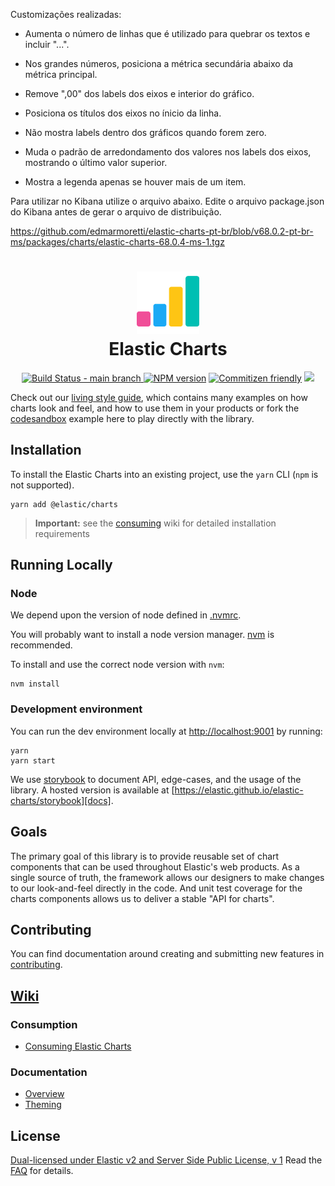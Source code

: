 Customizações realizadas:

- Aumenta o número de linhas que é utilizado para quebrar os textos e incluir "...".

- Nos grandes números, posiciona a métrica secundária abaixo da métrica principal.

- Remove ",00" dos labels dos eixos e interior do gráfico.

- Posiciona os títulos dos eixos no ínicio  da linha.

- Não mostra labels dentro dos gráficos quando forem zero.

- Muda o padrão de arredondamento dos valores nos labels dos eixos, mostrando o último valor superior.

- Mostra a legenda apenas se houver mais de um item.


Para utilizar no Kibana utilize o arquivo abaixo. Edite o arquivo package.json do Kibana antes de gerar o arquivo de distribuição.

https://github.com/edmarmoretti/elastic-charts-pt-br/blob/v68.0.2-pt-br-ms/packages/charts/elastic-charts-68.0.4-ms-1.tgz

<h1 align="center">
  <img src="https://raw.githubusercontent.com/elastic/elastic-charts/main/public/logo.png" alt="elastic-charts logo" width="100" /><br />
  Elastic Charts
</h1>
<p align="center">
  <a href="https://buildkite.com/elastic/datavis-ci/builds?branch=main">
    <img alt="Build Status - main branch" src="https://badge.buildkite.com/1b2f6369ef27e5b23a7fccf2545d7d6e31bff1957c7c941d31.svg?branch=main">
  </a>
  <a href="https://www.npmjs.com/@elastic/charts"><img alt="NPM version" src="https://img.shields.io/npm/v/@elastic/charts.svg"></a>
  <a href="http://commitizen.github.io/cz-cli/"><img alt="Commitizen friendly" src="https://img.shields.io/badge/commitizen-friendly-brightgreen.svg"></a>
  <a href="https://elastic.github.io/elastic-charts/storybook">
    <img src="https://img.shields.io/static/v1?label=examples&message=storybook&color=ff4685">
  </a>
</p>



Check out our [living style guide][docs], which contains many examples on how charts look and feel, and how to use them in your products or fork the [codesandbox](https://codesandbox.io/p/sandbox/elastic-charts-playground-gmnjx9?file=%2Fsrc%2FApp.tsx) example here to play directly with the library.

## Installation

To install the Elastic Charts into an existing project, use the `yarn` CLI (`npm` is not supported).

```
yarn add @elastic/charts
```

> **Important:** see the [consuming] wiki for detailed installation requirements

## Running Locally

### Node

We depend upon the version of node defined in [.nvmrc](.nvmrc).

You will probably want to install a node version manager. [nvm](https://github.com/creationix/nvm) is recommended.

To install and use the correct node version with `nvm`:

```
nvm install
```

### Development environment

You can run the dev environment locally at [http://localhost:9001](http://localhost:9001/) by running:

```
yarn
yarn start
```

We use [storybook](https://storybook.js.org) to document API, edge-cases, and the usage of the library.
A hosted version is available at [https://elastic.github.io/elastic-charts/storybook][docs].

## Goals

The primary goal of this library is to provide reusable set of chart components that can be used throughout Elastic's web products.
As a single source of truth, the framework allows our designers to make changes to our look-and-feel directly in the code. And unit test coverage for the charts components allows us to deliver a stable "API for charts".

## Contributing

You can find documentation around creating and submitting new features in [contributing][contributing].

## [Wiki][wikiroot]

### Consumption

- [Consuming Elastic Charts][consuming]

### Documentation

- [Overview][overview]
- [Theming][theming]

## License

[Dual-licensed under Elastic v2 and Server Side Public License, v 1][license] Read the [FAQ][faq] for details.

[license]: LICENSE.txt
[wikiroot]: https://github.com/elastic/elastic-charts/wiki
[faq]: https://github.com/elastic/elastic-charts/wiki/FAQ
[docs]: https://elastic.github.io/elastic-charts/storybook/
[consuming]: https://github.com/elastic/elastic-charts/wiki/Consuming-@elastic-charts
[overview]: https://github.com/elastic/elastic-charts/wiki/Overview
[theming]: https://github.com/elastic/elastic-charts/wiki/Theming
[contributing]: https://github.com/elastic/elastic-charts/wiki/Contributing-to-Elastic-Charts
